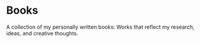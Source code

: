 # Books
A collection of my personally written books: Works that reflect my research, ideas, and creative thoughts.
